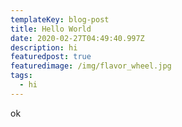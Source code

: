 ```yaml
---
templateKey: blog-post
title: Hello World
date: 2020-02-27T04:49:40.997Z
description: hi
featuredpost: true
featuredimage: /img/flavor_wheel.jpg
tags:
  - hi
---
```

ok
